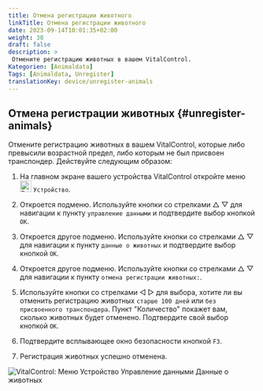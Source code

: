 ```yaml
---
title: Отмена регистрации животного
linkTitle: Отмена регистрации животного
date: 2023-09-14T10:01:35+02:00
weight: 30
draft: false
description: >
 Отмените регистрацию животных в вашем VitalControl.
Kategorien: [Animaldata]
Tags: [Animaldata, Unregister]
translationKey: device/unregister-animals
---
```

## Отмена регистрации животных {#unregister-animals}

Отмените регистрацию животных в вашем VitalControl, которые либо превысили возрастной предел, либо которым не был присвоен транспондер. Действуйте следующим образом:

1. На главном экране вашего устройства VitalControl откройте меню &nbsp;<img src="/icons/device.svg" width="23" align="bottom" alt="Device" /> `Устройство`.

2. Откроется подменю. Используйте кнопки со стрелками △ ▽ для навигации к пункту `управление данными` и подтвердите выбор кнопкой `OK`.

3. Откроется другое подменю. Используйте кнопки со стрелками △ ▽ для навигации к пункту `данные о животных` и подтвердите выбор кнопкой `OK`.

4. Откроется другое подменю. Используйте кнопки со стрелками △ ▽ для навигации к пункту `отмена регистрации животных:`.

5. Используйте кнопки со стрелками ◁ ▷ для выбора, хотите ли вы отменить регистрацию животных `старше 100 дней` или `без присвоенного транспондера`. Пункт "Количество" покажет вам, сколько животных будет отменено. Подтвердите свой выбор кнопкой `OK`.

6. Подтвердите всплывающее окно безопасности кнопкой `F3`.

7. Регистрация животных успешно отменена.

![VitalControl: Меню Устройство Управление данными Данные о животных](../images/unregister.png "Отмена регистрации")
